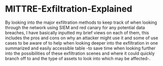 # MITTRE-Exfiltration-Explained
By looking into the major exfiltration methods to keep track of when looking through the network using SIEM and red canary for any potential data breaches, I have basically inputted my brief views on each of them, this includes the pros and cons on why an attacker might use it and some of use cases to be aware of to help when looking deeper into the exfiltration in one summarized and easily accessible table -to save time when looking further into the possibilities of these exfiltration scenes and where it could quickly branch off to and the type of assets to look into which may be affected-. 
